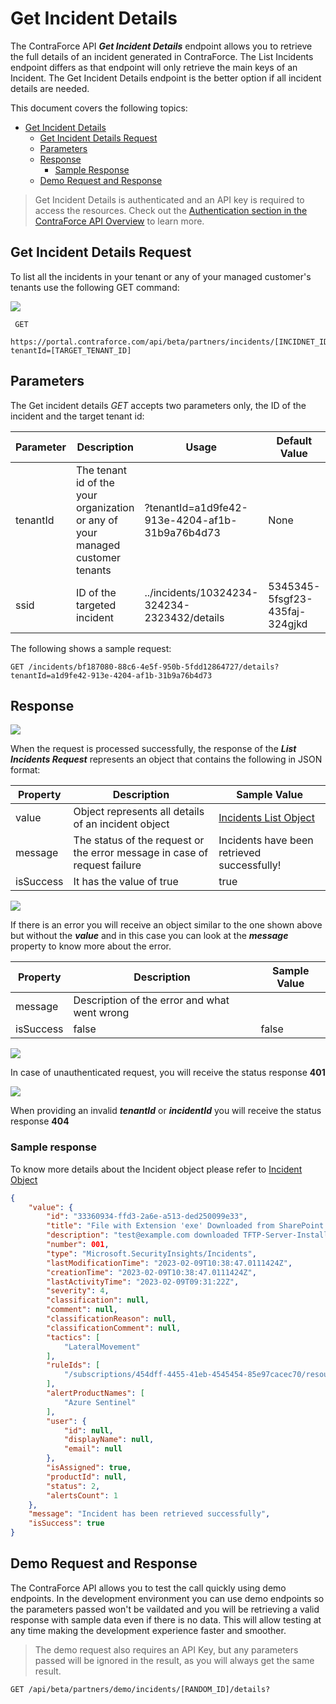 # Get Incident Details 
The ContraForce API ***Get Incident Details*** endpoint allows you to retrieve the full details of an incident generated in ContraForce. The List Incidents endpoint differs as that endpoint will only retrieve the main keys of an Incident. The Get Incident Details endpoint is the better option if all incident details are needed.

This document covers the following topics:
- [Get Incident Details](#get-incident-details)
  - [Get Incident Details Request](#get-incident-details-request)
  - [Parameters](#parameters)
  - [Response](#response)
    - [Sample Response](#sample-response)
  - [Demo Request and Response](#demo-request-and-response)


> Get Incident Details is authenticated and an API key is required to access the resources. 
> Check out the [Authentication section in the ContraForce API Overview](https://github.com/ContraForce/contraforce-api/tree/main/Docs#authentication-for-the-contraforce-partner-api) to learn more.

## Get Incident Details Request
To list all the incidents in your tenant or any of your managed customer's tenants use the following GET command:
 
![](https://img.shields.io/badge/HTTP-GET-green)

``` HTTP
 GET 
 https://portal.contraforce.com/api/beta/partners/incidents/[INCIDNET_ID]/details?tenantId=[TARGET_TENANT_ID]
```


## Parameters 
The Get incident details *GET* accepts two parameters only, the ID of the incident and the target tenant id: 

|Parameter | Description | Usage | Default Value | Format | Required|
|--|--|--|--|--|--|
| tenantId | The tenant id of the your organization or any of your managed customer tenants | ?tenantId=a1d9fe42-913e-4204-af1b-31b9a76b4d73 | None | GUID | Yes |
| ssid | ID of the targeted incident  | ../incidents/10324234-324234-2323432/details | 5345345-5fsgf23-435faj-324gjkd | a1d9fe42-913e-4204-af1b-31b9a76b4d73 | Yes |

The following shows a sample request:

``` HTTP
GET /incidents/bf187080-88c6-4e5f-950b-5fdd12864727/details?tenantId=a1d9fe42-913e-4204-af1b-31b9a76b4d73
```

## Response 

![](https://img.shields.io/badge/Response-200-green)

When the request is processed successfully, the response of the ***List Incidents Request*** represents an object that contains the following in JSON format:

| Property | Description | Sample Value |
|--|--|--|
| value | Object represents all details of an incident object | [Incidents List Object](https://github.com/ContraForce/contraforce-api/blob/main/Docs/incident-object.md) | 
| message | The status of the request or the error message in case of request failure | Incidents have been retrieved successfully! |
| isSuccess | It has the value of true | true |

![](https://img.shields.io/badge/Response-400-red)

If there is an error you will receive an object similar to the one shown above but without the ***value*** and in this case you can look at the ***message*** property to know more about the error.   

| Property | Description | Sample Value |
|--|--|--|
| message | Description of the error and what went wrong |  |
| isSuccess | false | false |

![](https://img.shields.io/badge/Response-401-red)

In case of unauthenticated request, you will receive the status response **401**

![](https://img.shields.io/badge/Response-404-red)

When providing an invalid ***tenantId*** or ***incidentId*** you will receive the status response **404**

### Sample response 

To know more details about the Incident object please refer to [Incident Object](https://github.com/ContraForce/contraforce-api/blob/main/Docs/incident-object.md)

``` JSON
{
    "value": {
        "id": "33360934-ffd3-2a6e-a513-ded250099e33",
        "title": "File with Extension 'exe' Downloaded from SharePoint - Office 365",
        "description": "test@example.com downloaded TFTP-Server-Installer (1).exe from https://test.com/sharepoint/demo-file.ext\r\n is recommended to use application control to prevent or block potentially malicious applications from running, limit file and directory permissions, use mitigation tools that detect and mitigate common features used in exploitation, and ensureusers   are able to spot phishing emails.\n\nFor more information on this particular technique, please visit the following MITRE article to learn more: https://attack.mitre.org/techniques/T1080/",
        "number": 001,
        "type": "Microsoft.SecurityInsights/Incidents",
        "lastModificationTime": "2023-02-09T10:38:47.0111424Z",
        "creationTime": "2023-02-09T10:38:47.0111424Z",
        "lastActivityTime": "2023-02-09T09:31:22Z",
        "severity": 4,
        "classification": null,
        "comment": null,
        "classificationReason": null,
        "classificationComment": null,
        "tactics": [
            "LateralMovement"
        ],
        "ruleIds": [
            "/subscriptions/454dff-4455-41eb-4545454-85e97cacec70/resourceGroups/contraforce-rg/providers/Microsoft.OperationalInsights/workspaces/cf-loganalytics-ws/providers/Microsoft.SecurityInsights/alertRules/666851279-5f95-4f5b-8ffb-7ec11cb158e4"
        ],
        "alertProductNames": [
            "Azure Sentinel"
        ],
        "user": {
            "id": null,
            "displayName": null,
            "email": null
        },
        "isAssigned": true,
        "productId": null,
        "status": 2,
        "alertsCount": 1
    },
    "message": "Incident has been retrieved successfully",
    "isSuccess": true
}
```

## Demo Request and Response 
The ContraForce API allows you to test the call quickly using demo endpoints. 
In the development environment you can use demo endpoints so the parameters passed won't be vaildated and you will be retrieving a valid response with sample data even if there is no data. This will allow testing at any time making the development experience faster and smoother. 


> The demo request also requires an API Key, but any parameters passed will be ignored in the result, as you will always get the same result. 

``` HTTP
GET /api/beta/partners/demo/incidents/[RANDOM_ID]/details?
```

